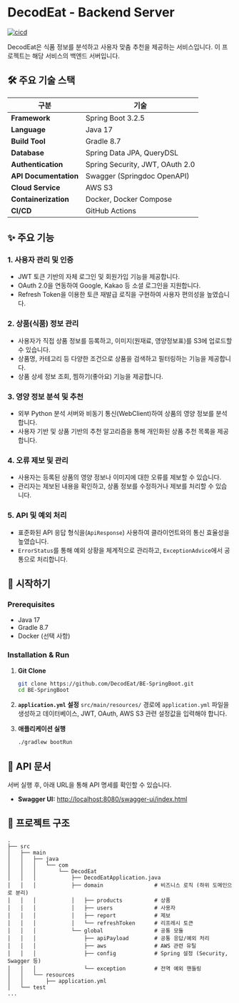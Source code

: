 # DecodEat - Backend Server

[![cicd](https://github.com/DecodEat/BE-SpringBoot/actions/workflows/workflow.yml/badge.svg)](https://github.com/DecodEat/BE-SpringBoot/actions/workflows/workflow.yml)

DecodEat은 식품 정보를 분석하고 사용자 맞춤 추천을 제공하는 서비스입니다. 이 프로젝트는 해당 서비스의 백엔드 서버입니다.

## 🛠️ 주요 기술 스택

| 구분 | 기술 |
| --- | --- |
| **Framework** | Spring Boot 3.2.5 |
| **Language** | Java 17 |
| **Build Tool** | Gradle 8.7 |
| **Database** | Spring Data JPA, QueryDSL |
| **Authentication** | Spring Security, JWT, OAuth 2.0 |
| **API Documentation** | Swagger (Springdoc OpenAPI) |
| **Cloud Service** | AWS S3 |
| **Containerization** | Docker, Docker Compose |
| **CI/CD** | GitHub Actions |

## ✨ 주요 기능

### 1. **사용자 관리 및 인증**
- JWT 토큰 기반의 자체 로그인 및 회원가입 기능을 제공합니다.
- OAuth 2.0을 연동하여 Google, Kakao 등 소셜 로그인을 지원합니다.
- Refresh Token을 이용한 토큰 재발급 로직을 구현하여 사용자 편의성을 높였습니다.

### 2. **상품(식품) 정보 관리**
- 사용자가 직접 상품 정보를 등록하고, 이미지(원재료, 영양정보표)를 S3에 업로드할 수 있습니다.
- 상품명, 카테고리 등 다양한 조건으로 상품을 검색하고 필터링하는 기능을 제공합니다.
- 상품 상세 정보 조회, 찜하기(좋아요) 기능을 제공합니다.

### 3. **영양 정보 분석 및 추천**
- 외부 Python 분석 서버와 비동기 통신(WebClient)하여 상품의 영양 정보를 분석합니다.
- 사용자 기반 및 상품 기반의 추천 알고리즘을 통해 개인화된 상품 추천 목록을 제공합니다.

### 4. **오류 제보 및 관리**
- 사용자는 등록된 상품의 영양 정보나 이미지에 대한 오류를 제보할 수 있습니다.
- 관리자는 제보된 내용을 확인하고, 상품 정보를 수정하거나 제보를 처리할 수 있습니다.

### 5. **API 및 예외 처리**
- 표준화된 API 응답 형식을(`ApiResponse`) 사용하여 클라이언트와의 통신 효율성을 높였습니다.
- `ErrorStatus`를 통해 예외 상황을 체계적으로 관리하고, `ExceptionAdvice`에서 공통으로 처리합니다.

## 🚀 시작하기

### **Prerequisites**
- Java 17
- Gradle 8.7
- Docker (선택 사항)

### **Installation & Run**
1. **Git Clone**
   ```bash
   git clone https://github.com/DecodEat/BE-SpringBoot.git
   cd BE-SpringBoot
   ```

2. **`application.yml` 설정**
   `src/main/resources/` 경로에 `application.yml` 파일을 생성하고 데이터베이스, JWT, OAuth, AWS S3 관련 설정값을 입력해야 합니다.

3. **애플리케이션 실행**
   ```bash
   ./gradlew bootRun
   ```

## 📝 API 문서

서버 실행 후, 아래 URL을 통해 API 명세를 확인할 수 있습니다.
- **Swagger UI:** [http://localhost:8080/swagger-ui/index.html](http://localhost:8080/swagger-ui/index.html)

## 📁 프로젝트 구조

```
.
├── src
│   ├── main
│   │   ├── java
│   │   │   └── com
│   │   │       └── DecodEat
│   │   │           ├── DecodEatApplication.java
│   │   │           ├── domain                # 비즈니스 로직 (하위 도메인으로 분리)
│   │   │           │   ├── products          # 상품
│   │   │           │   ├── users             # 사용자
│   │   │           │   ├── report            # 제보
│   │   │           │   └── refreshToken      # 리프레시 토큰
│   │   │           └── global                # 공통 모듈
│   │   │               ├── apiPayload        # 공통 응답/예외 처리
│   │   │               ├── aws               # AWS 관련 유틸
│   │   │               ├── config            # Spring 설정 (Security, Swagger 등)
│   │   │               └── exception         # 전역 예외 핸들링
│   │   └── resources
│   │       ├── application.yml
│   └── test
...
```